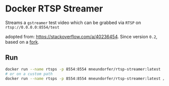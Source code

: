 # Docker RTSP Streamer

Streams a `gstreamer` test video which can be grabbed via `RTSP` on `rtsp://0.0.0.0:8554/test`

adopted from: https://stackoverflow.com/a/40236454. Since version `0.2`, based on a [fork](https://github.com/mneundorfer/gst-rtsp-server).

## Run

```sh
docker run --name rtsps -p 8554:8554 mneundorfer/rtsp-streamer:latest
# or on a custom path
docker run --name rtsps -p 8554:8554 mneundorfer/rtsp-streamer:latest /some/path
```